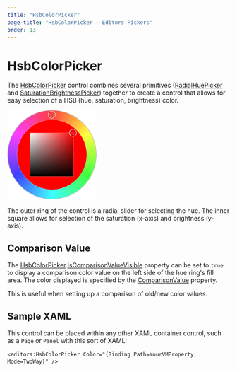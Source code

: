 ```yaml
---
title: "HsbColorPicker"
page-title: "HsbColorPicker - Editors Pickers"
order: 13
---
```

# HsbColorPicker

The [HsbColorPicker](xref:ActiproSoftware.Windows.Controls.Editors.HsbColorPicker) control combines several primitives ([RadialHuePicker](radialhuepicker.md) and [SaturationBrightnessPicker](saturationbrightness.md)) together to create a control that allows for easy selection of a HSB (hue, saturation, brightness) color.

![Screenshot](../images/hsbcolorpicker.png)

The outer ring of the control is a radial slider for selecting the hue.  The inner square allows for selection of the saturation (x-axis) and brightness (y-axis).

## Comparison Value

The [HsbColorPicker](xref:ActiproSoftware.Windows.Controls.Editors.HsbColorPicker).[IsComparisonValueVisible](xref:ActiproSoftware.Windows.Controls.Editors.HsbColorPicker.IsComparisonValueVisible) property can be set to `true` to display a comparison color value on the left side of the hue ring's fill area.  The color displayed is specified by the [ComparisonValue](xref:ActiproSoftware.Windows.Controls.Editors.HsbColorPicker.ComparisonValue) property.

This is useful when setting up a comparison of old/new color values.

## Sample XAML

This control can be placed within any other XAML container control, such as a `Page` or `Panel` with this sort of XAML:

```xaml
<editors:HsbColorPicker Color="{Binding Path=YourVMProperty, Mode=TwoWay}" />
```
